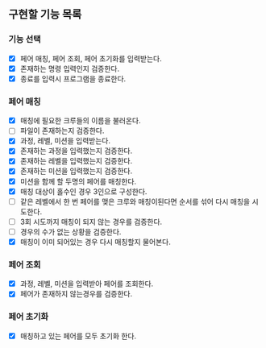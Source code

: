 ## 구현할 기능 목록
 
### 기능 선택
- [x] 페어 매칭, 페어 조회, 페어 초기화를 입력받는다.
- [x] 존재하는 명령 입력인지 검증한다. 
- [x] 종료를 입력시 프로그램을 종료한다.

### 페어 매칭
- [x] 매칭에 필요한 크루들의 이름을 불러온다.
- [ ] 파일이 존재하는지 검증한다.  
- [x] 과정, 레벨, 미션을 입력받는다.
- [x] 존재하는 과정을 입력했는지 검증한다.
- [x] 존재하는 레벨을 입력했는지 검증한다.
- [x] 존재하는 미션을 입력했는지 검증한다.
- [x] 미션을 함께 할 두명의 페어를 매칭한다.
- [x] 매칭 대상이 홀수인 경우 3인으로 구성한다.
- [ ] 같은 레벨에서 한 번 페어를 맺은 크루와 매칭이된다면 순서를 섞어 다시 매칭을 시도한다.
- [ ] 3회 시도까지 매칭이 되지 않는 경우를 검증한다.
- [ ] 경우의 수가 없는 상황을 검증한다.
- [x] 매칭이 이미 되어있는 경우 다시 매칭할지 물어본다.

### 페어 조회
- [x] 과정, 레벨, 미션을 입력받아 페어를 조회한다.
- [x] 페어가 존재하지 않는경우를 검증한다.

### 페어 초기화
- [x] 매칭하고 있는 페어를 모두 초기화 한다.